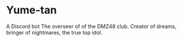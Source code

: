 # Yume-tan
A Discord bot
The overseer of of the DMZ48 club. Creator of dreams, bringer of nightmares, the true top idol.
